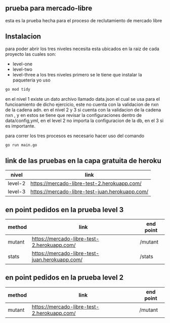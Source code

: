 ## prueba para mercado-libre
esta es la prueba hecha para el proceso de reclutamiento de mercado libre
## Instalacion
para poder abrir los tres niveles necesita esta ubicados en la raiz de cada proyecto las cuales son:
- level-one
- level-two
- level-three
a los tres niveles primero se le tiene que instalar la paqueteria yo uso 
```sh
go mod tidy
```
en el nivel 1 existe un dato archivo llamado data.json el cual se usa para el funcioamiento de dicho ejercicio, este no cuenta con la validacion de nxn de la cadena adn.
en el nivel 2 y 3 si cuenta con la validacion de la cadena nxn , y en estos se tiene que revisar la configuraciones dentro de data/config,yml, en el level 2 no importa la configuracion de la db, en el 3 si es importante.

para correr los tres procesos es necesario hacer uso del comando

```sh
go run main.go
```
## link de las pruebas en la capa gratuita de heroku

| nivel | link |
| ------ | ------ |
|  level-2 | https://mercado-libre-test-2.herokuapp.com/ |
| level-3 | https://mercado-libre-test-juan.herokuapp.com/ |

## en point pedidos en la prueba level 3

| method | link |  end point  | 
| ------ | ------ | ------ |
|  mutant | https://mercado-libre-test-2.herokuapp.com/ | /mutant |
| stats | https://mercado-libre-test-juan.herokuapp.com/ | /stats |




## en point pedidos en la prueba level 2

| method | link |  end point  | 
| ------ | ------ | ------ |
|  mutant | https://mercado-libre-test-2.herokuapp.com/ | /mutant |
